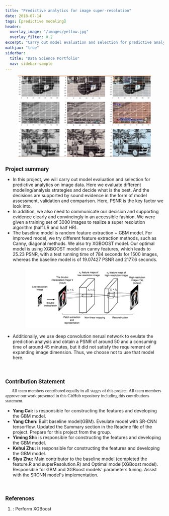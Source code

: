 ```yaml
---
title: "Predictive analytics for image super-resolution"
date: 2018-07-14
tags: [predictive modeling]
header:
  overlay_image: "/images/yellow.jpg"
  overlay_filter: 0.2
excerpt: "Carry out model evaluation and selection for predictive analytics on image data"
mathjax: "true"
siderbar:
  title: "Data Science Portfolio"
  nav: sidebar-sample
---
```

<figure>
<img src="/images/predictive/hr.png">
</figure>
<h1 style="font-family:'Roboto';font-size:18px;">Project summary</h1>
<ul class="thin-text">
<li>In this project, we will carry out model evaluation and selection for predictive analytics on image data. Here we evaluate different modeling/analysis strategies and decide what is the best. And the decisions are supported by sound evidence in the form of model assessment, validation and comparison. Here, PSNR is the key factor we look into.</li>
<li>In addition, we also need to communicate our decision and supporting evidence clearly and convincingly in an accessible fashion. We were given a training set of 3000 images to realize a super resolution algorithm (half LR and half HR).</li>
<li>The baseline model is random feature extraction + GBM model. For improved model, we try different feature extraction methods, such as Canny, diagonal methods. We also try XGBOOST model. Our optimal model is using XGBOOST model on canny features, which leads to 25.23 PSNR, with a test running time of 784 seconds for 1500 images, whereas the baseline model is of 19.07427 PSNR and 2177.6 seconds. </li>
<figure>
  <img src="/images/predictive/flow.png">
</figure>
<li>Additionally, we use deep convolution nerual network to evulate the prediction analysis and obtain a PSNR of around 50 and a consuming time of around 45 minutes, but it did not satisfy the requirement of expanding image dimension. Thus, we choose not to use that model here.</li>
</ul>
<br>
<h1 style="font-family:'Roboto';font-size:18px;">Contribution Statement</h1>
<div style="font-size:14px;font-family:'Montserrat';text-indent:20px;">
All team members contributed equally in all stages of this project. All team members approve our work presented in this GitHub repository including this contributions statement.
</div>
<ul class="thin-text">
<li><strong>Yang Cai:</strong> is responsible for constructing the features and developing the GBM model.</li>
<li><strong>Yang Chen:</strong> Built baseline model(GBM). Eveulate model with SR-CNN tensorflow. Updated the Summary section in the Readme file of the project. Prepare for this project from the group.</li>
<li><strong>Yiming Shi:</strong> is responsible for constructing the features and developing the GBM model.</li>
<li><strong>Kehui Zhu:</strong> is responsible for constructing the features and developing the GBM model.</li>
<li><strong>Siyu Zhu:</strong> Main contributor to the baseline model (completed the feature.R and superResolution.R) and Optimal model(XGBoost model). Responsible for GBM and XGBoost models' parameters tuning. Assist with the SRCNN model's implementation.</li>
</ul>
<br>
<h1 style="font-family:'Roboto';font-size:18px;">References</h1>
<ol class="thin-text">
<li><a href="https://rpubs.com/mharris/multiclass_xgboost"></a> : Perform XGBoost</li>
</ol>
